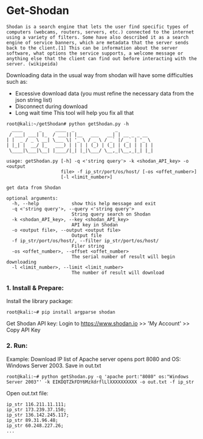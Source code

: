 # Get-Shodan
```
Shodan is a search engine that lets the user find specific types of computers (webcams, routers, servers, etc.) connected to the internet using a variety of filters. Some have also described it as a search engine of service banners, which are metadata that the server sends back to the client.[1] This can be information about the server software, what options the service supports, a welcome message or anything else that the client can find out before interacting with the server. (wikipeida)
```
Downloading data in the usual way from shodan will have some difficulties such as:
 - Excessive download data (you must refine the necessary data from the json string list)
 - Disconnect during download
 - Long wait time
This tool will help you fix all that

```
root@kali:~/getShodan# python getShodan.py -h
  ____      _     ____  _               _             
 / ___| ___| |_  / ___|| |__   ___   __| | __ _ _ __  
| |  _ / _ \ __| \___ \| '_ \ / _ \ / _` |/ _` | '_ \ 
| |_| |  __/ |_   ___) | | | | (_) | (_| | (_| | | | |
 \____|\___|\__| |____/|_| |_|\___/ \__,_|\__,_|_| |_|

usage: getShodan.py [-h] -q <'string query'> -k <shodan_API_key> -o <output
                    file> -f ip_str/port/os/host/ [-os <offet_number>]
                    [-l <limit_number>]

get data from Shodan

optional arguments:
  -h, --help            show this help message and exit
  -q <'string query'>, --query <'string query'>
                        String query search on Shodan
  -k <shodan_API_key>, --key <shodan_API_key>
                        API key in Shodan
  -o <output file>, --output <output file>
                        Output file
  -f ip_str/port/os/host/, --filter ip_str/port/os/host/
                        Filer string
  -os <offet_number>, --offset <offet_number>
                        The serial number of result will begin downloading
  -l <limit_number>, --limit <limit_number>
                        The number of result will download

```

### 1. Install & Prepare:
Install the library package:

```
root@kali:~# pip install argparse shodan
```

Get Shodan API key: Login to https://www.shodan.io >> 'My Account' >> Copy API Key

### 2. Run:
Example: Download IP list of Apache server opens port 8080 and OS: Windows Server 2003. Save in out.txt

```
root@kali:~# python getShodan.py -q 'apache port:"8080" os:"Windows Server 2003"' -k EIKDQTZkFDY6MzXdrflLlXXXXXXXXXX -o out.txt -f ip_str
```

Open out.txt file:
```
ip_str 116.211.11.111;
ip_str 173.239.37.150;
ip_str 136.142.245.117;
ip_str 89.31.96.48;
ip_str 60.248.227.26;
...
```
